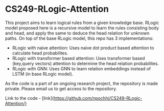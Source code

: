 # CS249-RLogic-Attention

This project aims to learn logical rules from a given knowledge base. RLogic model proposed here is a recursive model to learn the rules consisting body and head, and apply the same to deduce the head relation for unknown paths.
On top of the base RLogic model, this repo has 3 implementations:

* RLogic with naive attention: Uses naive dot product based attention to calculate head probabilites.
* RLogic with transformer based attention: Uses transformer based (key,query vectors) attention to determine the head relation probabilites.
* RLogic with GNN: Uses GNN to learn relation embeddings instead of LSTM (in base RLogic model).

As the code is a part of an ongoing research project, the repository is made private. Please email us to get access to the repository. 

Link to the code - [link]{https://github.com/npochhi/CS249-RLogic-Attention/}
